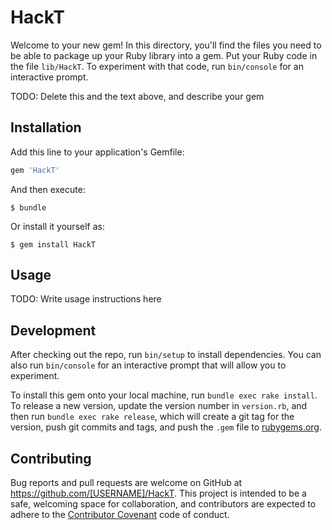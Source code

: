 # HackT

Welcome to your new gem! In this directory, you'll find the files you need to be able to package up your Ruby library into a gem. Put your Ruby code in the file `lib/HackT`. To experiment with that code, run `bin/console` for an interactive prompt.

TODO: Delete this and the text above, and describe your gem

## Installation

Add this line to your application's Gemfile:

```ruby
gem 'HackT'
```

And then execute:

    $ bundle

Or install it yourself as:

    $ gem install HackT

## Usage

TODO: Write usage instructions here

## Development

After checking out the repo, run `bin/setup` to install dependencies. You can also run `bin/console` for an interactive prompt that will allow you to experiment.

To install this gem onto your local machine, run `bundle exec rake install`. To release a new version, update the version number in `version.rb`, and then run `bundle exec rake release`, which will create a git tag for the version, push git commits and tags, and push the `.gem` file to [rubygems.org](https://rubygems.org).

## Contributing

Bug reports and pull requests are welcome on GitHub at https://github.com/[USERNAME]/HackT. This project is intended to be a safe, welcoming space for collaboration, and contributors are expected to adhere to the [Contributor Covenant](contributor-covenant.org) code of conduct.

